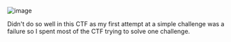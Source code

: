 ![image](https://user-images.githubusercontent.com/77011982/122653758-db13ef80-d114-11eb-859d-090ab9baee44.png)

Didn't do so well in this CTF as my first attempt at a simple challenge was a failure so I spent most of the CTF trying to solve one challenge. 

